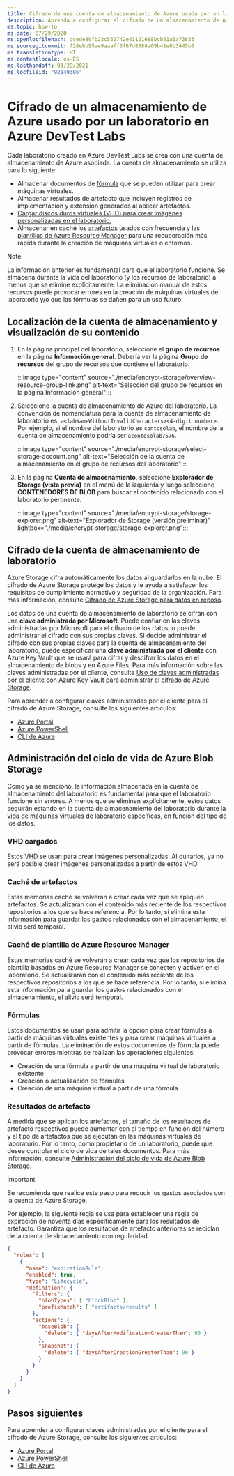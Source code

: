 ```yaml
---
title: Cifrado de una cuenta de almacenamiento de Azure usada por un laboratorio en Azure DevTest Labs
description: Aprenda a configurar el cifrado de un almacenamiento de Azure usado por un laboratorio en Azure DevTest Labs
ms.topic: how-to
ms.date: 07/29/2020
ms.openlocfilehash: dcede89fb23c532742e41121688bcb51a5a73833
ms.sourcegitcommit: f28ebb95ae9aaaff3f87d8388a09b41e0b3445b5
ms.translationtype: HT
ms.contentlocale: es-ES
ms.lasthandoff: 03/29/2021
ms.locfileid: "92149306"
---
```

# <a name="encrypt-azure-storage-used-by-a-lab-in-azure-devtest-labs"></a>Cifrado de un almacenamiento de Azure usado por un laboratorio en Azure DevTest Labs
Cada laboratorio creado en Azure DevTest Labs se crea con una cuenta de almacenamiento de Azure asociada. La cuenta de almacenamiento se utiliza para lo siguiente: 

- Almacenar documentos de [fórmula](devtest-lab-manage-formulas.md) que se pueden utilizar para crear máquinas virtuales.
- Almacenar resultados de artefacto que incluyen registros de implementación y extensión generados al aplicar artefactos. 
- [Cargar discos duros virtuales (VHD) para crear imágenes personalizadas en el laboratorio.](devtest-lab-create-template.md)
- Almacenar en caché los [artefactos](add-artifact-vm.md) usados con frecuencia y las [plantillas de Azure Resource Manager](devtest-lab-create-environment-from-arm.md) para una recuperación más rápida durante la creación de máquinas virtuales o entornos.

> [!NOTE]
> La información anterior es fundamental para que el laboratorio funcione. Se almacena durante la vida del laboratorio (y los recursos de laboratorio) a menos que se elimine explícitamente. La eliminación manual de estos recursos puede provocar errores en la creación de máquinas virtuales de laboratorio y/o que las fórmulas se dañen para un uso futuro. 

## <a name="locate-the-storage-account-and-view-its-contents"></a>Localización de la cuenta de almacenamiento y visualización de su contenido

1. En la página principal del laboratorio, seleccione el **grupo de recursos** en la página **Información general**. Debería ver la página **Grupo de recursos** del grupo de recursos que contiene el laboratorio. 

    :::image type="content" source="./media/encrypt-storage/overview-resource-group-link.png" alt-text="Selección del grupo de recursos en la página Información general":::
1. Seleccione la cuenta de almacenamiento de Azure del laboratorio. La convención de nomenclatura para la cuenta de almacenamiento de laboratorio es: `a<labNameWithoutInvalidCharacters><4-digit number>`. Por ejemplo, si el nombre del laboratorio es `contosolab`, el nombre de la cuenta de almacenamiento podría ser `acontosolab7576`. 

    :::image type="content" source="./media/encrypt-storage/select-storage-account.png" alt-text="Selección de la cuenta de almacenamiento en el grupo de recursos del laboratorio":::
3. En la página **Cuenta de almacenamiento**, seleccione **Explorador de Storage (vista previa)** en el menú de la izquierda y luego seleccione **CONTENEDORES DE BLOB** para buscar el contenido relacionado con el laboratorio pertinente. 

   :::image type="content" source="./media/encrypt-storage/storage-explorer.png" alt-text="Explorador de Storage (versión preliminar)" lightbox="./media/encrypt-storage/storage-explorer.png":::

## <a name="encrypt-the-lab-storage-account"></a>Cifrado de la cuenta de almacenamiento de laboratorio
Azure Storage cifra automáticamente los datos al guardarlos en la nube. El cifrado de Azure Storage protege los datos y le ayuda a satisfacer los requisitos de cumplimiento normativo y seguridad de la organización. Para más información, consulte [Cifrado de Azure Storage para datos en reposo](../storage/common/storage-service-encryption.md).

Los datos de una cuenta de almacenamiento de laboratorio se cifran con una **clave administrada por Microsoft**. Puede confiar en las claves administradas por Microsoft para el cifrado de los datos, o puede administrar el cifrado con sus propias claves. Si decide administrar el cifrado con sus propias claves para la cuenta de almacenamiento del laboratorio, puede especificar una **clave administrada por el cliente** con Azure Key Vault que se usará para cifrar y descifrar los datos en el almacenamiento de blobs y en Azure Files. Para más información sobre las claves administradas por el cliente, consulte [Uso de claves administradas por el cliente con Azure Key Vault para administrar el cifrado de Azure Storage](../storage/common/customer-managed-keys-overview.md).

Para aprender a configurar claves administradas por el cliente para el cifrado de Azure Storage, consulte los siguientes artículos: 

- [Azure Portal](../storage/common/customer-managed-keys-configure-key-vault.md)
- [Azure PowerShell](../storage/common/customer-managed-keys-configure-key-vault.md)
- [CLI de Azure](../storage/common/customer-managed-keys-configure-key-vault.md)


## <a name="manage-the-azure-blob-storage-life-cycle"></a>Administración del ciclo de vida de Azure Blob Storage
Como ya se mencionó, la información almacenada en la cuenta de almacenamiento del laboratorio es fundamental para que el laboratorio funcione sin errores. A menos que se eliminen explícitamente, estos datos seguirán estando en la cuenta de almacenamiento del laboratorio durante la vida de máquinas virtuales de laboratorio específicas, en función del tipo de los datos.

### <a name="uploaded-vhds"></a>VHD cargados
Estos VHD se usan para crear imágenes personalizadas. Al quitarlos, ya no será posible crear imágenes personalizadas a partir de estos VHD.

### <a name="artifacts-cache"></a>Caché de artefactos
Estas memorias caché se volverán a crear cada vez que se apliquen artefactos. Se actualizarán con el contenido más reciente de los respectivos repositorios a los que se hace referencia. Por lo tanto, si elimina esta información para guardar los gastos relacionados con el almacenamiento, el alivio será temporal.

### <a name="azure-resource-manager-template-cache"></a>Caché de plantilla de Azure Resource Manager
Estas memorias caché se volverán a crear cada vez que los repositorios de plantilla basados en Azure Resource Manager se conecten y activen en el laboratorio. Se actualizarán con el contenido más reciente de los respectivos repositorios a los que se hace referencia. Por lo tanto, si elimina esta información para guardar los gastos relacionados con el almacenamiento, el alivio será temporal.

### <a name="formulas"></a>Fórmulas
Estos documentos se usan para admitir la opción para crear fórmulas a partir de máquinas virtuales existentes y para crear máquinas virtuales a partir de fórmulas. La eliminación de estos documentos de fórmula puede provocar errores mientras se realizan las operaciones siguientes:

- Creación de una fórmula a partir de una máquina virtual de laboratorio existente
- Creación o actualización de fórmulas 
- Creación de una máquina virtual a partir de una fórmula.

### <a name="artifact-results"></a>Resultados de artefacto
A medida que se aplican los artefactos, el tamaño de los resultados de artefacto respectivos puede aumentar con el tiempo en función del número y el tipo de artefactos que se ejecutan en las máquinas virtuales de laboratorio. Por lo tanto, como propietario de un laboratorio, puede que desee controlar el ciclo de vida de tales documentos. Para más información, consulte [Administración del ciclo de vida de Azure Blob Storage](../storage/blobs/storage-lifecycle-management-concepts.md).

> [!IMPORTANT]
> Se recomienda que realice este paso para reducir los gastos asociados con la cuenta de Azure Storage. 

Por ejemplo, la siguiente regla se usa para establecer una regla de expiración de noventa días específicamente para los resultados de artefacto. Garantiza que los resultados de artefacto anteriores se reciclan de la cuenta de almacenamiento con regularidad.

```json
{
  "rules": [
    {
      "name": "expirationRule",
      "enabled": true,
      "type": "Lifecycle",
      "definition": {
        "filters": {
          "blobTypes": [ "blockBlob" ],
          "prefixMatch": [ "artifacts/results" ]
        },
        "actions": {
          "baseBlob": {
            "delete": { "daysAfterModificationGreaterThan": 90 }
          },
          "snapshot": {
            "delete": { "daysAfterCreationGreaterThan": 90 }
          }
        }
      }
    }
  ]
}
```

## <a name="next-steps"></a>Pasos siguientes
Para aprender a configurar claves administradas por el cliente para el cifrado de Azure Storage, consulte los siguientes artículos: 

- [Azure Portal](../storage/common/customer-managed-keys-configure-key-vault.md)
- [Azure PowerShell](../storage/common/customer-managed-keys-configure-key-vault.md)
- [CLI de Azure](../storage/common/customer-managed-keys-configure-key-vault.md)